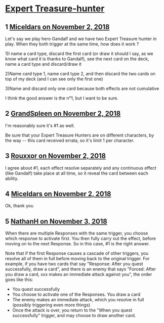 # [Expert Treasure-hunter](https://community.fantasyflightgames.com/topic/285525-expert-treasure-hunter/)

## 1 [Miceldars on November 2, 2018](https://community.fantasyflightgames.com/topic/285525-expert-treasure-hunter/?do=findComment&comment=3522245)

Let's say we play hero Gandalf and we have two Expert Treasure hunter in play. When they both trigger at the same time, how does it work ?

1)I name a card type, discard the first card (or draw it should I say, as we know what card it is thanks to Gandalf), see the next card on the deck, name a card type and discard/draw it

2)Name card type 1, name card type 2, and then discard the two cards on top of my deck (and I can see only the first one)

3)Name and discard only one card because both effects are not cumulative

I think the good answer is the n°1, but I want to be sure.

## 2 [GrandSpleen on November 2, 2018](https://community.fantasyflightgames.com/topic/285525-expert-treasure-hunter/?do=findComment&comment=3522251)

I'm reasonably sure it's #1 as well.

Be sure that your Expert Treasure Hunters are on different characters, by the way -- this card received errata, so it's limit 1 per character.

## 3 [Rouxxor on November 2, 2018](https://community.fantasyflightgames.com/topic/285525-expert-treasure-hunter/?do=findComment&comment=3522264)

I agree about #1, each effect resolve separately and any continuous effect (like Gandalf) take place at all time, so it reveal the card between each ability.

## 4 [Miceldars on November 2, 2018](https://community.fantasyflightgames.com/topic/285525-expert-treasure-hunter/?do=findComment&comment=3522265)

Ok, thank you

## 5 [NathanH on November 3, 2018](https://community.fantasyflightgames.com/topic/285525-expert-treasure-hunter/?do=findComment&comment=3523066)

When there are multiple Responses with the same trigger, you choose which response to activate first. You then fully carry out the effect, before moving on to the next Response. So in this case, #1 is the right answer.

Note that if the first Response causes a cascade of other triggers, you resolve all of them in full before moving back to the original trigger. For example, if you have two cards that say "Response: After you quest successfully, draw a card", and there is an enemy that says "Forced: After you draw a card, xxx makes an immediate attack against you", the order goes like this:

 * You quest successfully
 * You choose to activate one of the Responses. You draw a card
 * The enemy makes an immediate attack, which you resolve in full (possibly triggering even more things)
 * Once the attack is over, you return to the "When you quest successfully" trigger, and may choose to draw another card.

